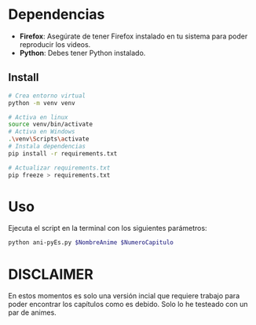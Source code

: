 # Dependencias
- **Firefox**: Asegúrate de tener Firefox instalado en tu sistema para poder reproducir los videos.
- **Python**: Debes tener Python instalado.
## Install
```bash
# Crea entorno virtual
python -m venv venv

# Activa en linux
source venv/bin/activate
# Activa en Windows
.\venv\Scripts\activate
# Instala dependencias
pip install -r requirements.txt

# Actualizar requirements.txt
pip freeze > requirements.txt
```


# Uso
Ejecuta el script en la terminal con los siguientes parámetros:
```bash
python ani-pyEs.py $NombreAnime $NumeroCapitulo
```
# DISCLAIMER
En estos momentos es solo una versión incial que requiere trabajo para poder encontrar los capítulos como es debido. Solo lo he testeado con un par de animes.
